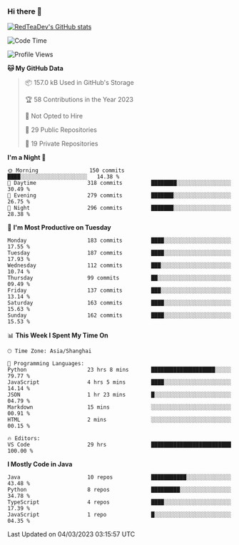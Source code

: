 ### Hi there 👋

<!--
**RedTeaDev/RedTeaDev** is a ✨ _special_ ✨ repository because its `README.md` (this file) appears on your GitHub profile.

Here are some ideas to get you started:

- 🔭 I’m currently working on ...
- 🌱 I’m currently learning ...
- 👯 I’m looking to collaborate on ...
- 🤔 I’m looking for help with ...
- 💬 Ask me about ...
- 📫 How to reach me: ...
- 😄 Pronouns: ...
- ⚡ Fun fact: ...
-->

<!--
[![wakatime](https://wakatime.com/badge/user/6b101ed0-04c0-4490-9283-eb61f2efff96.svg)](https://wakatime.com/@6b101ed0-04c0-4490-9283-eb61f2efff96)
!-->

[![RedTeaDev's GitHub stats](https://github-readme-stats.vercel.app/api?username=RedTeaDev)](https://github.com/anuraghazra/github-readme-stats)
<!--
[![willianrod's wakatime stats](https://github-readme-stats.vercel.app/api/wakatime?username=RedTeaDev)](https://github.com/anuraghazra/github-readme-stats)
!-->
<!--START_SECTION:waka-->
![Code Time](http://img.shields.io/badge/Code%20Time-1%2C231%20hrs%208%20mins-blue)

![Profile Views](http://img.shields.io/badge/Profile%20Views-8-blue)

**🐱 My GitHub Data** 

> 📦 157.0 kB Used in GitHub's Storage 
 > 
> 🏆 58 Contributions in the Year 2023
 > 
> 🚫 Not Opted to Hire
 > 
> 📜 29 Public Repositories 
 > 
> 🔑 19 Private Repositories 
 > 
**I'm a Night 🦉** 

```text
🌞 Morning                150 commits         ████░░░░░░░░░░░░░░░░░░░░░   14.38 % 
🌆 Daytime                318 commits         ████████░░░░░░░░░░░░░░░░░   30.49 % 
🌃 Evening                279 commits         ███████░░░░░░░░░░░░░░░░░░   26.75 % 
🌙 Night                  296 commits         ███████░░░░░░░░░░░░░░░░░░   28.38 % 
```
📅 **I'm Most Productive on Tuesday** 

```text
Monday                   183 commits         ████░░░░░░░░░░░░░░░░░░░░░   17.55 % 
Tuesday                  187 commits         ████░░░░░░░░░░░░░░░░░░░░░   17.93 % 
Wednesday                112 commits         ███░░░░░░░░░░░░░░░░░░░░░░   10.74 % 
Thursday                 99 commits          ██░░░░░░░░░░░░░░░░░░░░░░░   09.49 % 
Friday                   137 commits         ███░░░░░░░░░░░░░░░░░░░░░░   13.14 % 
Saturday                 163 commits         ████░░░░░░░░░░░░░░░░░░░░░   15.63 % 
Sunday                   162 commits         ████░░░░░░░░░░░░░░░░░░░░░   15.53 % 
```


📊 **This Week I Spent My Time On** 

```text
🕑︎ Time Zone: Asia/Shanghai

💬 Programming Languages: 
Python                   23 hrs 8 mins       ████████████████████░░░░░   79.77 % 
JavaScript               4 hrs 5 mins        ████░░░░░░░░░░░░░░░░░░░░░   14.14 % 
JSON                     1 hr 23 mins        █░░░░░░░░░░░░░░░░░░░░░░░░   04.79 % 
Markdown                 15 mins             ░░░░░░░░░░░░░░░░░░░░░░░░░   00.91 % 
HTML                     2 mins              ░░░░░░░░░░░░░░░░░░░░░░░░░   00.15 % 

🔥 Editors: 
VS Code                  29 hrs              █████████████████████████   100.00 % 
```

**I Mostly Code in Java** 

```text
Java                     10 repos            ███████████░░░░░░░░░░░░░░   43.48 % 
Python                   8 repos             █████████░░░░░░░░░░░░░░░░   34.78 % 
TypeScript               4 repos             ████░░░░░░░░░░░░░░░░░░░░░   17.39 % 
JavaScript               1 repo              █░░░░░░░░░░░░░░░░░░░░░░░░   04.35 % 
```




 Last Updated on 04/03/2023 03:15:57 UTC
<!--END_SECTION:waka-->


